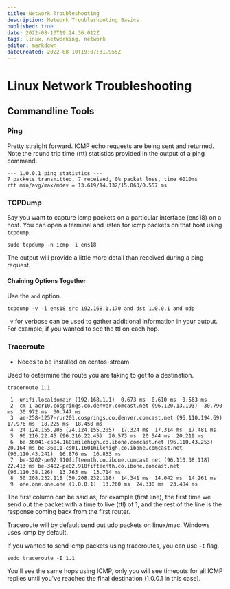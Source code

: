 ```yaml
---
title: Network Troubleshooting
description: Network Troubleshooting Basics
published: true
date: 2022-08-10T19:24:36.012Z
tags: linux, networking, network
editor: markdown
dateCreated: 2022-08-10T19:07:31.955Z
---
```


# Linux Network Troubleshooting	

## Commandline Tools

### Ping

Pretty straight forward. ICMP echo requests are being sent and returned. Note the round trip time (rtt) statistics provided in the output of a ping command. 

```
--- 1.0.0.1 ping statistics ---
7 packets transmitted, 7 received, 0% packet loss, time 6010ms
rtt min/avg/max/mdev = 13.619/14.132/15.063/0.557 ms
```

### TCPDump

Say you want to capture icmp packets on a particular interface (ens18) on a host. You can open a terminal and listen for icmp packets on that host using `tcpdump`. 

```
sudo tcpdump -n icmp -i ens18
```

The output will provide a little more detail than received during a ping request. 

#### Chaining Options Together

Use the `and` option.

```
tcpdump -v -i ens18 src 192.168.1.170 and dst 1.0.0.1 and udp
```

`-v` for verbose can be used to gather additional information in your output. For example, if you wanted to see the ttl on each hop. 

### Traceroute

- Needs to be installed on centos-stream

Used to determine the route you are taking to get to a destination. 

```
traceroute 1.1

 1  unifi.localdomain (192.168.1.1)  0.673 ms  0.610 ms  0.563 ms
 2  cm-1-acr10.cosprings.co.denver.comcast.net (96.120.13.193)  30.790 ms  30.972 ms  30.747 ms
 3  ae-258-1257-rur201.cosprings.co.denver.comcast.net (96.110.194.69)  17.976 ms  18.225 ms  18.450 ms
 4  24.124.155.205 (24.124.155.205)  17.324 ms  17.314 ms  17.481 ms
 5  96.216.22.45 (96.216.22.45)  20.573 ms  20.544 ms  20.219 ms
 6  be-36041-cs04.1601milehigh.co.ibone.comcast.net (96.110.43.253)  20.164 ms be-36011-cs01.1601milehigh.co.ibone.comcast.net (96.110.43.241)  16.876 ms  16.833 ms
 7  be-3202-pe02.910fifteenth.co.ibone.comcast.net (96.110.38.118)  22.413 ms be-3402-pe02.910fifteenth.co.ibone.comcast.net (96.110.38.126)  13.763 ms  13.714 ms
 8  50.208.232.118 (50.208.232.118)  14.341 ms  14.042 ms  14.261 ms
 9  one.one.one.one (1.0.0.1)  13.260 ms  24.330 ms  23.484 ms
```

The first column can be said as, for example (first line), the first time we send out the packet with a time to live (ttl) of 1, and the rest of the line is the response coming back from the first router. 

Traceroute will by default send out udp packets on linux/mac. Windows uses icmp by default. 

If you wanted to send icmp packets using traceroutes, you can use `-I` flag. 

```
sudo traceroute -I 1.1
```

You'll see the same hops using ICMP, only you will see timeouts for all ICMP replies until you've reachec the final destination (1.0.0.1 in this case). 






